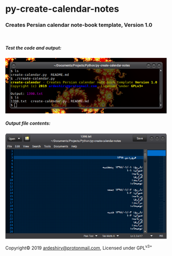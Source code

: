 # py-create-calendar-notes
<h3>Creates Persian calendar note-book template, Version 1.0</h3>
<br/>
<h5>Test the code and output:</h5>
<img alt="Test the code" src="https://raw.githubusercontent.com/ArdeshirV/py-create-calendar-notes/master/img/run-create-calendar.py.png">
<br/>
<h5>Output file contents:</h5>
<img alt="Output file contents" src="https://raw.githubusercontent.com/ArdeshirV/py-create-calendar-notes/master/img/1398.txt.png">
<br/>
<p>Copyright&copy; 2019 <a target="_blank" href="mailto:ardeshirv@protonmail.com">ardeshirv@protonmail.com</a>, Licensed under GPL<sup>v3+</sup></p>
